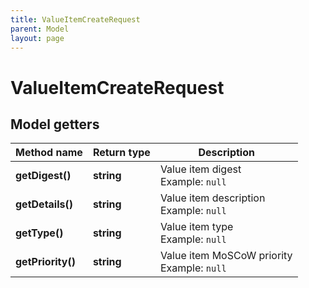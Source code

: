 ```yaml
---
title: ValueItemCreateRequest
parent: Model
layout: page
---
```


# ValueItemCreateRequest

## Model getters

Method name | Return type | Description
------------ | ------------- | -------------
**getDigest()** | **string** | Value item digest <br>Example: `null` 
**getDetails()** | **string** | Value item description <br>Example: `null` 
**getType()** | **string** | Value item type <br>Example: `null` 
**getPriority()** | **string** | Value item MoSCoW priority <br>Example: `null` 

